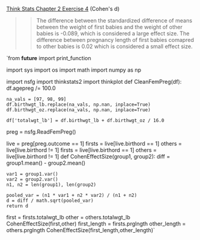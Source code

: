 [Think Stats Chapter 2 Exercise 4](http://greenteapress.com/thinkstats2/html/thinkstats2003.html#toc24) (Cohen's d)

>> The difference between the standardized difference of means between the weight of first babies and the weight of other babies is -0.089, which is considered a large effect size. The difference between pregnancy length of first babies comapred to other babies is 0.02 which is considered a small effect size. 

`from __future__ import print_function

import sys
import os
import math
import numpy as np

import nsfg
import thinkstats2
import thinkplot
def CleanFemPreg(df):
    df.agepreg /= 100.0

    na_vals = [97, 98, 99]
    df.birthwgt_lb.replace(na_vals, np.nan, inplace=True)
    df.birthwgt_oz.replace(na_vals, np.nan, inplace=True)

    df['totalwgt_lb'] = df.birthwgt_lb + df.birthwgt_oz / 16.0
preg = nsfg.ReadFemPreg()

live = preg[preg.outcome == 1]
firsts = live[live.birthord == 1]
others = live[live.birthord != 1]
firsts = live[live.birthord == 1]
others = live[live.birthord != 1]
def CohenEffectSize(group1, group2):
    diff = group1.mean() - group2.mean()

    var1 = group1.var()
    var2 = group2.var()
    n1, n2 = len(group1), len(group2)

    pooled_var = (n1 * var1 + n2 * var2) / (n1 + n2)
    d = diff / math.sqrt(pooled_var)
    return d
first = firsts.totalwgt_lb
other = others.totalwgt_lb
CohenEffectSize(first,other)
first_length = firsts.prglngth
other_length = others.prglngth
CohenEffectSize(first_length,other_length)`
